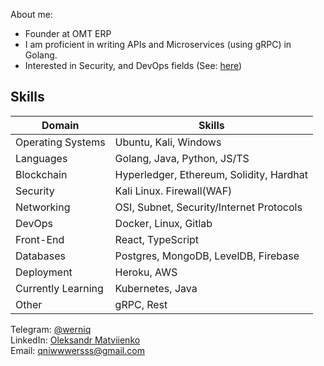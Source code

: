 
About me:
- Founder at OMT ERP
- I am proficient in writing APIs and Microservices (using gRPC) in Golang.
- Interested in Security, and DevOps fields (See: <a href="https://github.com/werniq/qni-tools" >here</a>)

## Skills
| Domain            | Skills                                     |
|-------------------|--------------------------------------------|
| Operating Systems   | Ubuntu, Kali, Windows                         |
| Languages          | Golang, Java, Python, JS/TS          |
| Blockchain         | Hyperledger, Ethereum, Solidity, Hardhat   |
| Security           | Kali Linux. Firewall(WAF)         |
| Networking          | OSI, Subnet, Security/Internet Protocols              |
| DevOps            | Docker, Linux, Gitlab      |
| Front-End          | React, TypeScript                          |
| Databases           | Postgres, MongoDB, LevelDB, Firebase       |
| Deployment        | Heroku, AWS                                |
| Currently Learning | Kubernetes, Java                                |
| Other             | gRPC, Rest                                 |


Telegram: <a href="https://t.me/usioa"> @werniq </a> <br>
LinkedIn: <a href="https://www.linkedin.com/in/oleksandr-matviienko-4a7b16248/"> Oleksandr Matviienko </a> <br>
Email: <a href="mailto:qniwwwersss@gmail.com"> qniwwwersss@gmail.com </a> <br>

